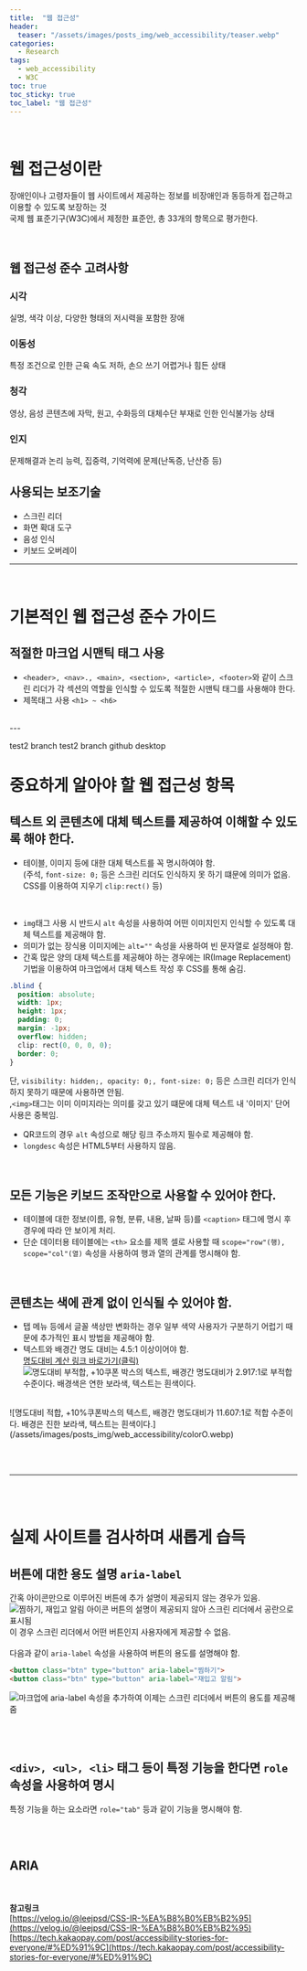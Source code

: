 ```yaml
---
title:  "웹 접근성"
header:
  teaser: "/assets/images/posts_img/web_accessibility/teaser.webp"
categories: 
  - Research
tags:
  - web_accessibility
  - W3C
toc: true
toc_sticky: true
toc_label: "웹 접근성"
---
```

<br>

# 웹 접근성이란
장애인이나 고령자들이 웹 사이트에서 제공하는 정보를 비장애인과 동등하게 접근하고 이용할 수 있도록 보장하는 것
<br>
국제 웹 표준기구(W3C)에서 제정한 표준안, 총 33개의 항목으로 평가한다.

<br>

## 웹 접근성 준수 고려사항
### 시각
실명, 색각 이상, 다양한 형태의 저시력을 포함한 장애
<br>

### 이동성
특정 조건으로 인한 근육 속도 저하, 손으 쓰기 어렵거나 힘든 상태
<br>

### 청각
영상, 음성 콘텐츠에 자막, 원고, 수화등의 대체수단 부재로 인한 인식불가능 상태
<br>

### 인지
문제해결과 논리 능력, 집중력, 기억력에 문제(난독증, 난산증 등)
<br>




## 사용되는 보조기술
- 스크린 리더
- 화면 확대 도구
- 음성 인식
- 키보드 오버레이


---
<br>

# 기본적인 웹 접근성 준수 가이드
## 적절한 마크업 시맨틱 태그 사용
- `<header>, <nav>., <main>, <section>, <article>, <footer>`와 같이 스크린 리더가 각 섹션의 역할을 인식할 수 있도록 적절한 시맨틱 태그를 사용해야 한다.
- 제목태그 사용 `<h1> ~ <h6>`

<br>
---
<br>

test2 branch
test2 branch github desktop

# 중요하게 알아야 할 웹 접근성 항목
## 텍스트 외 콘텐츠에 대체 텍스트를 제공하여 이해할 수 있도록 해야 한다.
- 테이블, 이미지 등에 대한 대체 텍스트를 꼭 명시하여야 함.   
(주석, `font-size: 0;` 등은 스크린 리더도 인식하지 못 하기 떄문에 의미가 없음. CSS를 이용하여 지우기 `clip:rect()` 등)
<br>

- `img`태그 사용 시 반드시 `alt` 속성을 사용하여 어떤 이미지인지 인식할 수 있도록 대체 텍스트를 제공해야 함.   
- 의미가 없는 장식용 이미지에는 `alt=""` 속성을 사용하여 빈 문자열로 설정해야 함.
- 간혹 많은 양의 대체 텍스트를 제공해야 하는 경우에는 IR(Image Replacement)기법을 이용하여 마크업에서 대체 텍스트 작성 후 CSS를 통해 숨김.
```css
.blind {
  position: absolute;
  width: 1px;
  height: 1px;
  padding: 0;
  margin: -1px;
  overflow: hidden;
  clip: rect(0, 0, 0, 0);
  border: 0;
}
```
단, `visibility: hidden;, opacity: 0;, font-size: 0;` 등은 스크린 리더가 인식하지 못하기 때문에 사용하면 안됨.   
 ,`<img>`태그는 이미 이미지라는 의미를 갖고 있기 떄문에 대체 텍스트 내 '이미지' 단어 사용은 중복임.

- QR코드의 경우 `alt` 속성으로 해당 링크 주소까지 필수로 제공해야 함.
- `longdesc` 속성은 HTML5부터 사용하지 않음.



<br>

## 모든 기능은 키보드 조작만으로 사용할 수 있어야 한다.
- 테이블에 대한 정보(이름, 유형, 분류, 내용, 날짜 등)를 `<caption>` 태그에 명시 후 경우에 따라 안 보이게 처리.
- 단순 데이터용 테이블에는 `<th>` 요소를 제목 셀로 사용할 때 `scope="row"(행), scope="col"(열)` 속성을 사용하여 행과 열의 관계를 명시해야 함.

<br>

## 콘텐츠는 색에 관계 없이 인식될 수 있어야 함.
- 탭 메뉴 등에서 글꼴 색상만 변화하는 경우 일부 색약 사용자가 구분하기 어럽기 때문에 추가적인 표시 방법을 제공해야 함.
- 텍스트와 배경간 명도 대비는 4.5:1 이상이어야 함.   
[명도대비 계산 링크 바로가기(클릭)](https://sitero.co.kr/contrast)
![명도대비 부적합, +10쿠폰 박스의 텍스트, 배경간 명도대비가 2.917:1로 부적합 수준이다. 배경색은 연한 보라색, 텍스트는 흰색이다.](/assets/images/posts_img/web_accessibility/colorX.webp)
<br>
![명도대비 적합, +10%쿠폰박스의 텍스트, 배경간 명도대비가 11.607:1로 적합 수준이다. 배경은 진한 보라색, 텍스트는 흰색이다.](/assets/images/posts_img/web_accessibility/colorO.webp)

<br><br>


---

<br><br>

# 실제 사이트를 검사하며 새롭게 습득

## 버튼에 대한 용도 설명 `aria-label`
간혹 아이콘만으로 이루어진 버튼에 추가 설명이 제공되지 않는 경우가 있음.   
![찜하기, 재입고 알림 아이콘 버튼의 설명이 제공되지 않아 스크린 리더에서 공란으로 표시됨](/assets/images/posts_img/web_accessibility/button_captionX.webp)   
이 경우 스크린 리더에서 어떤 버튼인지 사용자에게 제공할 수 없음.
<br><br>
다음과 같이 `aria-label` 속성을 사용하여 버튼의 용도를 설명해야 함.
```html
<button class="btn" type="button" aria-label="찜하기">
<button class="btn" type="button" aria-label="재입고 알림">
```
![마크업에 aria-label 속성을 추가하여 이제는 스크린 리더에서 버튼의 용도를 제공해줌](/assets/images/posts_img/web_accessibility/button_captionO.webp)   

<br><br>

## `<div>, <ul>, <li>` 태그 등이 특정 기능을 한다면 `role` 속성을 사용하여 명시
특정 기능을 하는 요소라면 `role="tab"` 등과 같이 기능을 명시해야 함.

<br><br>

## ARIA




<br><br>
**참고링크**   
[https://velog.io/@leejpsd/CSS-IR-%EA%B8%B0%EB%B2%95](https://velog.io/@leejpsd/CSS-IR-%EA%B8%B0%EB%B2%95)   
[https://tech.kakaopay.com/post/accessibility-stories-for-everyone/#%ED%91%9C](https://tech.kakaopay.com/post/accessibility-stories-for-everyone/#%ED%91%9C)